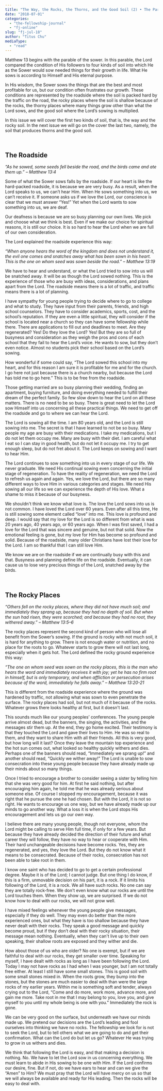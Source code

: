 ```yaml
---
title: "The Way, the Rocks, the Thorns, and the Good Soil (2) • The Parables of Matthew 13 (3)"
date: "2018-07-01"
categories: 
  - "the-fellowship-journal"
  - "fj-online"
slug: "fj-jul-18"
author: "Titus Chu"
mediaType: 
  - "read"
---
```


Matthew 13 begins with the parable of the sower. In this parable, the Lord compared the condition of His followers to four kinds of soil into which He as the Sower would sow needed things for their growth in life. What He sows is according to Himself and His eternal purpose.

In His wisdom, the Sower sows the things that are the best and most profitable for us, but our condition often frustrates our growth. These conditions are represented by the roadside where the soil is packed hard by the traffic on the road, the rocky places where the soil is shallow because of the rocks, the thorny places where many things grow other than what the Lord sows, and the good soil where the Lord’s sowing is multiplied.

In this issue we will cover the first two kinds of soil, that is, the way and the rocky soil. In the next issue we will go on the cover the last two, namely, the soil that produces thorns and the good soil.

 

## The Roadside

_“As he sowed, some seeds fell beside the road, and the birds came and ate them up.”_ _– Matthew 13:4_

Some of what the Sower sows falls by the roadside. If our heart is like the hard-packed roadside, it is because we are very busy. As a result, when the Lord speaks to us, we can’t hear Him. When He sows something into us, we can’t receive it. If someone asks us if we love the Lord, our conscience is clear that we must answer “Yes!” Yet when the Lord wants to sow something into us, we are deaf.

Our deafness is because we are so busy planning our own lives. We pick and choose what we think is best. Even if we make our choice for spiritual reasons, it is still our choice. It is so hard to hear the Lord when we are full of our own consideration.

The Lord explained the roadside experience this way:

_“When anyone hears the word of the kingdom and does not understand it, the evil one comes and snatches away what has been sown in his heart. This is the one on whom seed was sown beside the road.”_ _– Matthew 13:19_

We have to hear and understand, or what the Lord tried to sow into us will be snatched away. It will be as though the Lord sowed nothing. This is the experience of those who are busy with ideas, considerations, and plans apart from the Lord. The roadside means there is a lot of traffic, and traffic means there is a lot of planning.

I have sympathy for young people trying to decide where to go to college and what to study. They have input from their parents, friends, and high school counselors. They have to consider academics, sports, cost, and the school’s reputation. If they are even a little spiritual, they will consider if the school is located near a church so they can have some fellowship while there. There are applications to fill out and deadlines to meet. Are they regenerated? Yes! Do they love the Lord? Yes! But they are so full of busyness and consideration as they weigh the pros and cons of each school that they fail to hear the Lord’s voice. He wants to sow, but they don’t even notice. Almost no students pick their school based on the Lord’s sowing.

How wonderful if some could say, “The Lord sowed this school into my heart, and for this reason I am sure it is profitable for me and for the church. I go here not just because there is a church nearby, but because the Lord has told me to go here.” This is to be free from the roadside.

Those getting married are so busy planning their wedding, finding an apartment, buying furniture, and doing everything needed to fulfill their dream of the perfect family. So few slow down to hear the Lord on all these matters. There is no need to be so busy. There is great need to let the Lord sow Himself into us concerning all these practical things. We need to get off the roadside and go to where we can hear the Lord.

The Lord is sowing all the time. I am 80 years old, and the Lord is still sowing into me. The secret is that I have learned to not be so busy. Many people my age are busy with their medications. I take my medications, but I do not let them occupy me. Many are busy with their diet. I am careful what I eat so I can stay in good health, but do not let it occupy me. I try to get enough sleep, but do not fret about it. The Lord keeps on sowing and I want to hear Him.

The Lord continues to sow something into us in every stage of our life. We never graduate. We need His continual sowing even concerning the initial stage of regeneration. To have the reality of regeneration, we need the Lord to refresh us again and again. Yes, we love the Lord, but there are so many different ways to love Him in various categories and stages. We need His sowing all our life so we can experience the depth of His love. What a shame to miss it because of our busyness.

We shouldn't think we know what love is. The love the Lord sows into us is not common. I have loved the Lord over 60 years. Even after all this time, He is still sowing some element called “love” into me. This love is profound and deep. I would say that my love for the Lord is so different from what is was 20 years ago, 40 years ago, or 60 years ago. When I was first saved, I had a love for the Lord that was sincere and genuine, but not that solid. Now the emotional feeling is gone, but my love for Him has become so profound and solid. Because of the roadside, many older Christians have lost their love for the Lord. I am so thankful that I can still love Him.

We know we are on the roadside if we are continually busy with this and that. Busyness and planning define life on the roadside. Eventually, it can cause us to lose very precious things of the Lord, snatched away by the birds.

 

## The Rocky Places

_“Others fell on the rocky places, where they did not have much soil; and immediately they sprang up, because they had no depth of soil. But when the sun had risen, they were scorched; and because they had no root, they withered away.”_ _– Matthew 13:5–6_

The rocky places represent the second kind of person who will lose all benefit from the Sower’s sowing. If the ground is rocky with not much soil, it is hard for anything to grow. There is not enough water or nutrition, and no place for the roots to go. Whatever starts to grow there will not last long, especially when it gets hot. The Lord defined the rocky ground experience this way:

_“The one on whom seed was sown on the rocky places, this is the man who hears the word and immediately receives it with joy; yet he has no firm root in himself, but is only temporary, and when affliction or persecution arises because of the word, immediately he falls away.”_ _– Matthew 13:20-21_

This is different from the roadside experience where the ground was hardened by traffic, not allowing what was sown to even penetrate the surface. The rocky places had soil, but not much of it because of the rocks. Whatever grows there looks healthy at first, but it doesn't last.

This sounds much like our young peoples’ conferences. The young people arrive almost dead, but the banners, the singing, the activities, and the messages stir them up. At the end, they go home excited. Their testimony is that they touched the Lord and gave their lives to Him. He was so real to them, and they want to share Him with all their friends. All this is very good, but how long will it last? Once they leave the mountain top experience and the hot sun comes out, what looked so healthy quickly withers and dies. Perhaps one of the banners should read, “Immediately we sprang up!” and another should read, “Quickly we wither away!” The Lord is unable to sow consecration into these young people because they have already made up their minds about so many things.

Once I tried to encourage a brother to consider seeing a sister by telling him that she was very good for him. At first he said nothing, but after encouraging him again, he told me that he was already serious about someone else. Of course I stopped my encouragement, because it was right that he pursue the one he had chosen. But with the Lord, it is not so right. He wants to encourage us one way, but we have already made up our minds to go another way. What a loss it is when the Lord stops His encouragement and lets us go our own way.

I believe there are many young people, though not everyone, whom the Lord might be calling to serve Him full time, if only for a few years. But because they have already decided the direction of their future and what career they will follow, they have no way to hear or cooperate with Him. Their hard unchangeable decisions have become rocks. Yes, they are regenerated, and yes, they love the Lord. But they do not know what it means to be consecrated. Because of their rocks, consecration has not been able to take root in them.

I know one saint who has decided to go to get a certain professional degree. Maybe it is of the Lord; I cannot judge. But one thing I do know, if this is a firm, unmovable decision on his part, it is a rock. If it limits his following of the Lord, it is a rock. We all have such rocks. No one can say they are totally rock-free. We don't even know what our rocks are until the Lord touches them. When they show up, we are surprised. If we do not know how to deal with our rocks, we will not grow well.

I have mixed feelings whenever the young people give messages, especially if they do well. They may even do better than the more experienced ones, but what they have is too shallow because they have never dealt with their rocks. They speak a good message and quickly become proud, but if they don’t deal with their rocky situation, their message mean nothing. Eventually, when they can't live up to their own speaking, their shallow roots are exposed and they wither and die.

How about those of us who are older? No one is exempt, but if we are faithful to deal with our rocks, they get smaller over time. Speaking for myself, I have dealt with rocks as long as I have been following the Lord. Today I may not have rocks as I had when I was younger, but I am not totally free either. At least I still have some small stones. This is good soil with some small stones mixed in. When the roots grow, they bump into the stones, but the stones are much easier to deal with than were the large rocks of my earlier years. Within me is something soft and tender, always crying out to the Lord, “Come and do more, work more, advance more, and gain me more. Take root in me that I may belong to you, love you, and give myself to you until my whole being is one with you.” Immediately the rock is gone.

We can be very good on the surface, but underneath we have our minds made up. We pretend our decisions are the Lord’s leading and fool ourselves into thinking we have no rocks. The fellowship we look for is not to seek the Lord, but to tell others what we are going to do and get their confirmation. What can the Lord do but let us go? Whatever He was trying to grow in us withers and dies.

We think that following the Lord is easy, and that making a decision is nothing. No. We have to let the Lord sow in us concerning everything. We must learn to abide in His sowing to be one with Him. If the Lord confirms our desire, fine. But if not, do we have ears to hear and can we give the “Amen” to Him? We must pray that the Lord will have mercy on us so that we will always be available and ready for His leading. Then the rocks will be easy to deal with.
